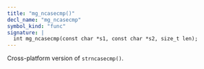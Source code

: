 ```yaml
---
title: "mg_ncasecmp()"
decl_name: "mg_ncasecmp"
symbol_kind: "func"
signature: |
  int mg_ncasecmp(const char *s1, const char *s2, size_t len);
---
```


Cross-platform version of `strncasecmp()`. 

